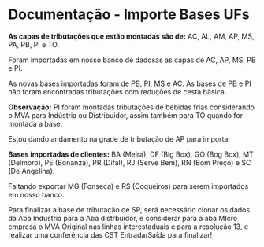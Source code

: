 # Documentação - Importe Bases UFs

**As capas de tributações que estão montadas são de:** AC, AL, AM, AP, MS, PA, PB, PI e TO.

Foram importadas em nosso banco de dadosas as capas de AC, AP, MS, PB e PI.

As novas bases importadas foram de PB, PI, MS e AC. As bases de PB e PI não foram encontradas tributações com reduções de cesta básica.

**Observação:** PI foram montadas tributações de bebidas frias considerando o MVA para Indústria ou Distribuidor, assim também para TO quando for montada a base.

Estou dando andamento na grade de tributação de AP para importar 

**Bases importadas de clientes:** BA (Meira), DF (Big Box), GO (Bog Box), MT (Delmoro), PE (Bonanza), PR (Difal), RJ (Serve Bem), RN (Bom Preço) e SC (De Angelina).

Faltando exportar MG (Fonseca) e RS (Coqueiros) para serem importados em nosso banco.

Para finalizar a base de tributação de SP, será necessário clonar os dados da Aba Indústria para a Aba distrbuidor, e considerar para a aba MIcro empresa o MVA Original nas linhas interestaduais e para a resolução 13, e realizar uma conferência das CST Entrada/Saída para finalizar!

